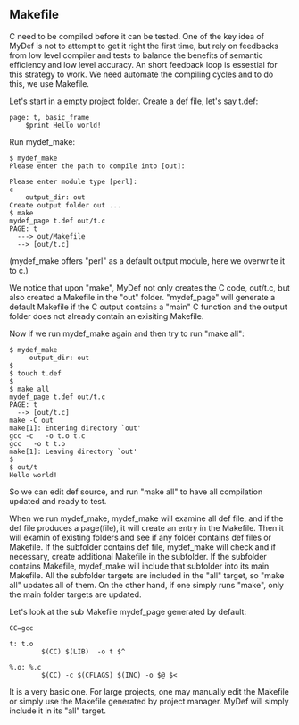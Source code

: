 Makefile
--------

C need to be compiled before it can be tested. One of the key idea of MyDef is not to attempt to get it right the first time, but rely on feedbacks from low level compiler and tests to balance the benefits of semantic efficiency and low level accuracy. An short feedback loop is essestial for this strategy to work. We need automate the compiling cycles and to do this, we use Makefile.

Let's start in a empty project folder. Create a def file, let's say t.def:

```
page: t, basic_frame
    $print Hello world!

```

Run mydef_make:
```
$ mydef_make
Please enter the path to compile into [out]:

Please enter module type [perl]:
c
    output_dir: out
Create output folder out ...
$ make
mydef_page t.def out/t.c
PAGE: t
  ---> out/Makefile
  --> [out/t.c]

```
(mydef_make offers "perl" as a default output module, here we overwrite it to c.)

We notice that upon "make", MyDef not only creates the C code, out/t.c, but also created a Makefile in the "out" folder. "mydef_page" will generate a default Makefile if the C output contains a "main" C function and the output folder does not already contain an exisiting Makefile.

Now if we run mydef_make again and then try to run "make all":

```
$ mydef_make
     output_dir: out
$
$ touch t.def
$
$ make all
mydef_page t.def out/t.c
PAGE: t
  --> [out/t.c]
make -C out
make[1]: Entering directory `out'
gcc -c   -o t.o t.c
gcc   -o t t.o
make[1]: Leaving directory `out'
$
$ out/t
Hello world!
```

So we can edit def source, and run "make all" to have all compilation updated and ready to test. 

When we run mydef_make, mydef_make will examine all def file, and if the def file produces a page(file), it will create an entry in the Makefile. Then it will examin of existing folders and see if any folder contains def files or Makefile. If the subfolder contains def file, mydef_make will check and if necessary, create additional Makefile in the subfolder. If the subfolder contains Makefile, mydef_make will include that subfolder into its main Makefile. All the subfolder targets are included in the "all" target, so "make all" updates all of them. On the other hand, if one simply runs "make", only the main folder targets are updated.

Let's look at the sub Makefile mydef_page generated by default:
```
CC=gcc

t: t.o 
        $(CC) $(LIB)  -o t $^

%.o: %.c
        $(CC) -c $(CFLAGS) $(INC) -o $@ $<
```

It is a very basic one. For large projects, one may manually edit the Makefile or simply use the Makefile generated by project manager. MyDef will simply include it in its "all" target.

